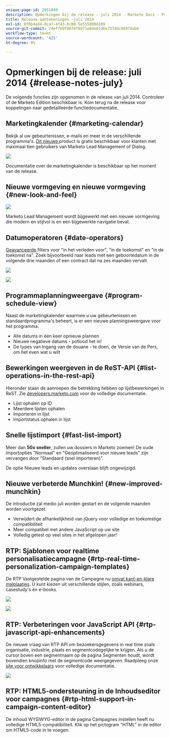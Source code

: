```yaml
---
unique-page-id: 2951040
description: Opmerkingen bij de release - juli 2014 - Marketo Docs - Productdocumentatie
title: Release-aantekeningen -juli 2014
exl-id: 0f0b4ad4-0ca7-4f43-bc08-5e555890d289
source-git-commit: 74effe9f8078f8d71e6de01d6e737ddc86978abb
workflow-type: tm+mt
source-wordcount: '425'
ht-degree: 0%

---
```


# Opmerkingen bij de release: juli 2014 {#release-notes-july}

De volgende functies zijn opgenomen in de release van juli 2014. Controleer of de Marketo Edition beschikbaar is. Kom terug na de release voor koppelingen naar gedetailleerde functiedocumentatie.

## Marketingkalender {#marketing-calendar}

Bekijk al uw gebeurtenissen, e-mails en meer in de verschillende programma&#39;s. [Dit nieuwe ](/help/marketo/product-docs/core-marketo-concepts/marketing-calendar/understanding-the-calendar/navigating-the-marketing-calendar.md) product is gratis beschikbaar voor klanten met maximaal tien gebruikers van Marketo Lead Management of Dialog.

![](assets/image2014-9-22-14-3a22-3a27.png)

Documentatie over de marketingkalender is beschikbaar op het moment van de release.

## Nieuwe vormgeving en nieuwe vormgeving {#new-look-and-feel}

![](assets/image2014-9-22-14-3a22-3a47.png)

Marketo Lead Management wordt bijgewerkt met een nieuwe vormgeving die modern en stijlvol is en een bijgewerkte navigatie bevat.

## Datumoperatoren {#date-operators}

[Geavanceerde ](/help/marketo/product-docs/core-marketo-concepts/smart-lists-and-static-lists/creating-a-smart-list/smart-list-filter-operators-glossary.md) filters voor &quot;in het verleden voor&quot;, &quot;in de toekomst&quot; en &quot;in de toekomst na&quot;. Zoek bijvoorbeeld naar leads met een geboortedatum in de volgende drie maanden of een contract dat na zes maanden vervalt.

![](assets/image2014-9-22-14-3a23-3a56.png)

![](assets/image2014-9-22-14-3a24-3a39.png)

## Programmaplanningweergave {#program-schedule-view}

Naast de marketingkalender waarmee u uw gebeurtenissen en standaardprogramma&#39;s beheert, is er een nieuwe planningsweergave voor het programma.

* Alle datums in één keer opnieuw plannen
* Nieuwe negatieve datums - potlood het in!
* De types van Ingang van de douane - te doen, de Versie van de Pers, om het even wat u wilt

## Bewerkingen weergeven in de ReST-API {#list-operations-in-the-rest-api}

Hieronder staan de aanroepen die betrekking hebben op lijstbewerkingen in ReST. Zie [developers.marketo.com](https://developers.marketo.com/documentation/rest/) voor de volledige documentatie.

* Lijst ophalen op ID
* Meerdere lijsten ophalen
* Importeren in lijst
* Importstatus ophalen in lijst

## Snelle lijstimport {#fast-list-import}

Meer dan **50x sneller**, zullen uw dossiers in Marketo zoemen! De oude importopties &quot;Normaal&quot; en &quot;Geoptimaliseerd voor nieuwe leads&quot; zijn vervangen door &quot;Standaard (snel importeren)&quot;.

De optie Nieuwe leads en updates overslaan blijft ongewijzigd.

## Nieuwe verbeterde Munchkin! {#new-improved-munchkin}

De introductie zal medio juli worden gestart en de volgende maanden worden voortgezet.

* Verwijdert de afhankelijkheid van jQuery voor volledige en toekomstige compatibiliteit
* Meer compatibel met andere JavaScript op uw site
* Volledig getest op veel sites in het afgelopen jaar!

## RTP: Sjablonen voor realtime personalisatiecampagne {#rtp-real-time-personalization-campaign-templates}

De RTP Vastgestelde pagina van de Campagne nu [omvat kant-en-klare malplaatjes](/help/marketo/product-docs/web-personalization/using-templates/using-templates-to-create-web-campaigns.md). U kunt kiezen uit verschillende stijlen, zoals webinars, casestudy&#39;s en e-books.

![](assets/image2014-9-22-14-3a25-3a13.png)

![](assets/image2014-9-22-14-3a25-3a47.png)

## RTP: Verbeteringen voor JavaScript API {#rtp-javascript-api-enhancements}

De nieuwe vraag van RTP API om bezoekersgegevens in real time zoals organisatie, industrie, plaats en segmentcodegelijke te krijgen. Als u de cursor boven een segmentnaam op de pagina Segmenten houdt, wordt bovendien knopinfo met de segmentcode weergegeven. Raadpleeg onze [site voor ontwikkelaars](https://developers.marketo.com/documentation/websites/rtp-js-api/) voor volledige documentatie.

![](assets/image2014-9-22-14-3a26-3a11.png)

## RTP: HTML5-ondersteuning in de Inhoudseditor voor campagnes {#rtp-html-support-in-campaign-content-editor}

De inhoud WYSIWYG-editor in de pagina Campagnes instellen heeft nu volledige HTML5-compatibiliteit. Klik op het pictogram &quot;HTML&quot; in de editor om HTML5-code in te voegen.
